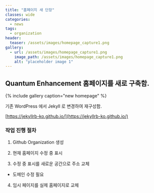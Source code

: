 ```yaml
---
title: "홈페이지 새 단장"
classes: wide
categories:
  - news
tags:
  - organization
header:
  teaser: /assets/images/homepage_capture1.png
gallery:
  - url: /assets/images/homepage_capture1.png
    image_path: /assets/images/homepage_capture1.png
    alt: "placeholder image 1"  
---
```


## Quantum Enhancement 홈페이지를 새로 구축함. 

{% include gallery caption="new homepage" %}

기존 WordPress 에서 Jekyll 로 변경하여 재구성함. 

[https://jekyllrb-ko.github.io/](https://jekyllrb-ko.github.io/)

### 작업 진행 절차 

1. Github Organization 생성  

2. 현재 홈페이지 수정 중 표시  

3. 수정 중 표시를 새로운 공간으로 주소 교체   
  - 도메인 수정 필요  

4. 임시 페이지를 실제 홈페이지로 교체   

